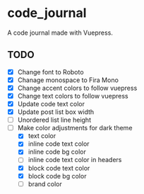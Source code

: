 # code_journal

A code journal made with Vuepress.

## TODO

- [x] Change font to Roboto
- [x] Chanage monospace to Fira Mono
- [x] Change accent colors to follow vuepress
- [x] Change text colors to follow vuepress
- [x] Update code text color
- [x] Update post list box width
- [ ] Unordered list line height
- [ ] Make color adjustments for dark theme
  - [x] text color
  - [x] inline code text color
  - [x] inline code bg color
  - [ ] inline code text color in headers
  - [x] block code text color
  - [x] block code bg color
  - [ ] brand color
